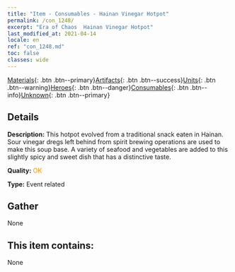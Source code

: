```yaml
---
title: "Item - Consumables - Hainan Vinegar Hotpot"
permalink: /con_1248/
excerpt: "Era of Chaos  Hainan Vinegar Hotpot"
last_modified_at: 2021-04-14
locale: en
ref: "con_1248.md"
toc: false
classes: wide
---
```

 [Materials](/Items/){: .btn .btn--primary}[Artifacts](/Items/Artifacts/){: .btn .btn--success}[Units](/Items/Units/){: .btn .btn--warning}[Heroes](/Items/Heroes/){: .btn .btn--danger}[Consumables](/Items/Consumables/){: .btn .btn--info}[Unknown](/Items/Unknown/){: .btn .btn--primary}

## Details
 **Description:** This hotpot evolved from a traditional snack eaten in Hainan. Sour vinegar dregs left behind from spirit brewing operations are used to make this soup base. A variety of seafood and vegetables are added to this slightly spicy and sweet dish that has a distinctive taste.

 **Quality:** <span style="color: #FF8C00">OK</span>

 **Type:** Event related

## Gather

  None

## This item contains:

  None

